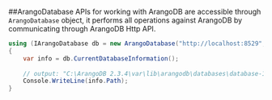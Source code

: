 ##ArangoDatabase
APIs for working with ArangoDB are accessible through `ArangoDatabase` object, 
it performs all operations against ArangoDB by communicating through ArangoDB Http API.

```csharp
using (IArangoDatabase db = new ArangoDatabase("http://localhost:8529", "SampleDB"))
{
	var info = db.CurrentDatabaseInformation();
	
	// output: "C:\ArangoDB 2.3.4\var\lib\arangodb\databases\database-179610003747"     
	Console.WriteLine(info.Path);
}
```